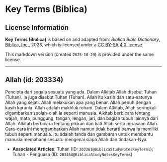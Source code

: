# Key Terms (Biblica)

## License Information

**Key Terms (Biblica)** is based on and adapted from: _Biblica Bible Dictionary_, [Biblica, Inc.](https://www.biblica.com/), 2023, which is licensed under a [CC BY-SA 4.0 license](https://creativecommons.org/licenses/by-sa/4.0/legalcode.en).

This markdown version (created `2025-10-20`) is provided under the same license.



--------------------------------

## Allah (id: 203334)

Pencipta dari segala sesuatu yang ada. Dalam Alkitab Allah disebut Tuhan (Tuhan). Ia juga disebut Tuhan (Tuhan). Allah itu kasih dan satu\-satunya Allah yang sejati. Allah melakukan apa yang benar. Allah penuh dengan kasih karunia. Allah adalah makhluk rohani. Dalam Alkitab, Allah seringkali digambarkan seolah\-olah Ia seperti manusia. Alkitab berbicara tentang wajah, mata, punggung, tangan, lengan, jari, dan bagian tubuh lainnya dari Allah. Alkitab berbicara tentang pikiran dan hati Allah serta perasaan Allah. Cara\-cara ini menggambarkan Allah namun tidak berarti bahwa Ia memiliki tubuh seperti manusia. Itu adalah tanda dan gambaran untuk membantu manusia memahami sesuatu mengenai siapa Allah dan tindakan\-Nya.

* **Associated Articles:** Tuhan (ID: `203361@BiblicaStudyNotesKeyTerms`); Tuhan - Penguasa (ID: `203464@BiblicaStudyNotesKeyTerms`)


